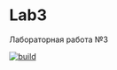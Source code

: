 # Lab3
Лабораторная работа №3

[![build](https://github.com/KoReSh2299/Lab3BD/actions/workflows/dotnet-desktop.yml/badge.svg)](https://github.com/KoReSh2299/Lab3BD/actions/workflows/dotnet-desktop.yml)
